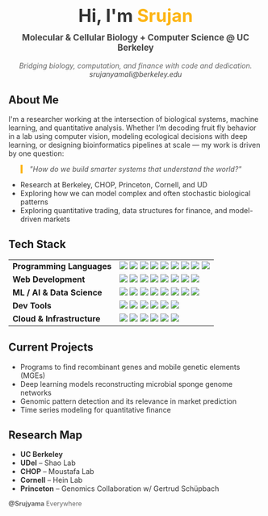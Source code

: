 <h1 align="center" style="font-size: 2.5em; color:#333;">Hi, I'm <span style="color:#FDB515;">Srujan</span></h1>

<p align="center" style="font-size: 1.2em; margin-top: -10px; color: #444;">
  <strong>Molecular &amp; Cellular Biology + Computer Science @ UC Berkeley</strong><br/>
</p>

<p align="center" style="font-style: italic; color: #666; font-size: 1em;">
  Bridging biology, computation, and finance with code and dedication. <br/>
  <a href="mailto:srujanyamali@berkeley.edu" style="text-decoration: none; color: #444;">srujanyamali@berkeley.edu</a>
</p>

<h2>About Me</h2>
<p style="font-size: 1em; color: #333;">
  I'm a researcher working at the intersection of biological systems, machine learning, and quantitative analysis.
  Whether I’m decoding fruit fly behavior in a lab using computer vision, modeling ecological decisions with deep learning,
  or designing bioinformatics pipelines at scale — my work is driven by one question:
</p>

<blockquote style="font-style: italic; color: #555; border-left: 4px solid #FDB515; padding-left: 1em;">
  "How do we build smarter systems that understand the world?"
</blockquote>

<ul style="color:#333;">
  <li>Research at Berkeley, CHOP, Princeton, Cornell, and UD</li>
  <li>Exploring how we can model complex and often stochastic biological patterns</li>
  <li>Exploring quantitative trading, data structures for finance, and model-driven markets</li>
</ul>

<h2>Tech Stack </h2>

<table>
  <tr>
    <td><strong>Programming Languages</strong></td>
    <td>
      <img src="https://img.shields.io/badge/C-%2300599C.svg?style=flat-square&logo=c&logoColor=white"/>
      <img src="https://img.shields.io/badge/C++-%2300599C.svg?style=flat-square&logo=c%2B%2B&logoColor=white"/>
      <img src="https://img.shields.io/badge/C%23-239120?style=flat-square&logo=c-sharp&logoColor=white"/>
      <img src="https://img.shields.io/badge/Java-%23ED8B00.svg?style=flat-square&logo=openjdk&logoColor=white"/>
      <img src="https://img.shields.io/badge/Python-3670A0?style=flat-square&logo=python&logoColor=ffdd54"/>
      <img src="https://img.shields.io/badge/LaTeX-%23008080.svg?style=flat-square&logo=latex&logoColor=white"/>
      <img src="https://img.shields.io/badge/JavaScript-%23323330.svg?style=flat-square&logo=javascript&logoColor=%23F7DF1E"/>
      <img src="https://img.shields.io/badge/TypeScript-3178C6.svg?style=flat-square&logo=typescript&logoColor=white"/>
      <img src="https://img.shields.io/badge/SQL-4479A1.svg?style=flat-square&logo=postgresql&logoColor=white"/>
    </td>
  </tr>

  <tr>
    <td><strong>Web Development</strong></td>
    <td>
      <!-- Frontend -->
      <img src="https://img.shields.io/badge/React-%2320232a.svg?style=flat-square&logo=react&logoColor=%2361DAFB"/>
      <img src="https://img.shields.io/badge/Vite-%23646CFF.svg?style=flat-square&logo=vite&logoColor=white"/>
      <img src="https://img.shields.io/badge/Next.js-000000?style=flat-square&logo=next.js&logoColor=white"/>
      <img src="https://img.shields.io/badge/Tailwind-38B2AC.svg?style=flat-square&logo=tailwind-css&logoColor=white"/>
      <img src="https://img.shields.io/badge/CSS3-%231572B6.svg?style=flat-square&logo=css3&logoColor=white"/>
      <img src="https://img.shields.io/badge/HTML5-E34F26?style=flat-square&logo=html5&logoColor=white"/>
      <!-- Backend -->
      <img src="https://img.shields.io/badge/Node.js-339933?style=flat-square&logo=node.js&logoColor=white"/>
      <img src="https://img.shields.io/badge/Flask-000000.svg?style=flat-square&logo=flask&logoColor=white"/>
    </td>
  </tr>

  <tr>
    <td><strong>ML / AI & Data Science</strong></td>
    <td>
      <img src="https://img.shields.io/badge/NumPy-013243?style=flat-square&logo=numpy&logoColor=white"/>
      <img src="https://img.shields.io/badge/Pandas-150458?style=flat-square&logo=pandas&logoColor=white"/>
      <img src="https://img.shields.io/badge/Matplotlib-11557C?style=flat-square&logo=matplotlib&logoColor=white"/>
      <img src="https://img.shields.io/badge/OpenCV-5C3EE8?style=flat-square&logo=opencv&logoColor=white"/>
      <img src="https://img.shields.io/badge/Scikit--Learn-F7931E?style=flat-square&logo=scikitlearn&logoColor=white"/>
      <img src="https://img.shields.io/badge/PyTorch-EE4C2C?style=flat-square&logo=pytorch&logoColor=white"/>
      <img src="https://img.shields.io/badge/TensorFlow-FF6F00?style=flat-square&logo=tensorflow&logoColor=white"/>
      <img src="https://img.shields.io/badge/Keras-D00000?style=flat-square&logo=keras&logoColor=white"/>
    </td>
  </tr>

  <tr>
    <td><strong>Dev Tools</strong></td>
    <td>
      <img src="https://img.shields.io/badge/Docker-2496ED?style=flat-square&logo=docker&logoColor=white"/>
      <img src="https://img.shields.io/badge/Git-%23F05033.svg?style=flat-square&logo=git&logoColor=white"/>
      <img src="https://img.shields.io/badge/GitHub-%23121011.svg?style=flat-square&logo=github&logoColor=white"/>
      <img src="https://img.shields.io/badge/Anaconda-%2344A833.svg?style=flat-square&logo=anaconda&logoColor=white"/>
      <img src="https://img.shields.io/badge/Postman-FF6C37?style=flat-square&logo=postman&logoColor=white"/>
      <img src="https://img.shields.io/badge/OpenAI-412991?style=flat-square&logo=openai&logoColor=white"/>
    </td>
  </tr>

  <tr>
    <td><strong>Cloud & Infrastructure</strong></td>
    <td>
      <img src="https://img.shields.io/badge/Firebase-FFCA28?style=flat-square&logo=firebase&logoColor=black"/>
      <img src="https://img.shields.io/badge/Supabase-3ECF8E?style=flat-square&logo=supabase&logoColor=white"/>
      <img src="https://img.shields.io/badge/Google%20Cloud-4285F4.svg?style=flat-square&logo=google-cloud&logoColor=white"/>
      <img src="https://img.shields.io/badge/AWS-%23FF9900.svg?style=flat-square&logo=amazon-aws&logoColor=white"/>
      <img src="https://img.shields.io/badge/BigQuery-669DF6?style=flat-square&logo=google-cloud&logoColor=white"/>
      <img src="https://img.shields.io/badge/ChromaDB-FF00FF?style=flat-square"/>
    </td>
  </tr>
</table>


<h2>Current Projects</h2>
<ul style="color:#333;">
  <li>Programs to find recombinant genes and mobile genetic elements (MGEs)</li>
  <li>Deep learning models reconstructing microbial sponge genome networks</li>
  <li>Genomic pattern detection and its relevance in market prediction</li>
  <li>Time series modeling for quantitative finance</li>
</ul>

<h2>Research Map</h2>
<ul style="color:#333;">
  <li><strong>UC Berkeley</strong></li>
  <li><strong>UDel</strong> – Shao Lab</li>
  <li><strong>CHOP</strong> – Moustafa Lab</li>
  <li><strong>Cornell</strong> – Hein Lab</li>
  <li><strong>Princeton</strong> – Genomics Collaboration w/ Gertrud Schüpbach</li>
</ul>

<p style="font-size: 0.9em; color: #666;">
  <strong>@Srujyama</strong> Everywhere
</p>
